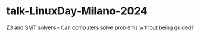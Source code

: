 # talk-LinuxDay-Milano-2024
Z3 and SMT solvers - Can computers solve problems without being guided?
